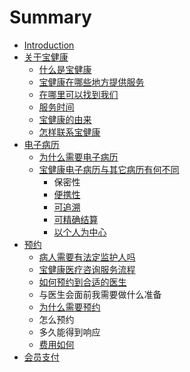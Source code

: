 # Summary

* [Introduction](README.md)
* [关于宝健康](chapter1.md)
  * [什么是宝健康](chapter1/bao-jian-kang.md)
  * [宝健康在哪些地方提供服务](chapter1/bao-jian-kang-zai-na-xie-di-fang-ti-gong-fu-wu.md)
  * [在哪里可以找到我们](chapter1/zai-na-li-ke-yi-zhao-dao-wo-men.md)
  * [服务时间](chapter1/fu-wu-shi-jian.md)
  * [宝健康的由来](chapter1/bao-jian-kang-de-you-lai.md)
  * [怎样联系宝健康](chapter1/zen-yang-lian-xi-bao-jian-kang.md)
* [电子病历](dian-zi-bing-li.md)
  * [为什么需要电子病历](dian-zi-bing-li/wei-shi-yao-xu-yao-ge-ren-dian-zi-bing-li.md)
  * [宝健康电子病历与其它病历有何不同](dian-zi-bing-li/bao-jian-kang-dian-zi-bing-li-de-te-dian.md)
    * 保密性
    * [便携性](dian-zi-bing-li/bao-jian-kang-dian-zi-bing-li-de-te-dian/bian-xi-xing.md)
    * [可追溯](dian-zi-bing-li/bao-jian-kang-dian-zi-bing-li-de-te-dian/ke-zhui-su.md)
    * [可精确结算](dian-zi-bing-li/bao-jian-kang-dian-zi-bing-li-de-te-dian/ke-jing-que-jie-suan.md)
    * [以个人为中心](dian-zi-bing-li/bao-jian-kang-dian-zi-bing-li-de-te-dian/ke-jing-que-jie-suan/yi-ge-ren-wei-zhong-xin.md)
* [预约](yu-yue.md)
  * [病人需要有法定监护人吗](yu-yue/bing-ren-xu-yao-you-fa-ding-jian-hu-ren-ma.md)
  * [宝健康医疗咨询服务流程](yu-yue/bao-jian-kang-zi-xun-fu-wu-liu-cheng.md)
  * [如何预约到合适的医生](yu-yue/ru-he-yu-yue-dao-he-shi-de-yi-sheng.md)
  * 与医生会面前我需要做什么准备
  * [为什么需要预约](yu-yue/wei-shi-yao-xu-yao-yu-yue.md)
  * 怎么预约
  * 多久能得到响应
  * [费用如何](yu-yue/fei-yong-ru-he.md)
* [会员支付](hui-yuan-zhi-fu.md)

